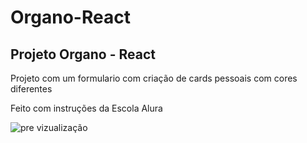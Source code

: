 # Organo-React

<h2>Projeto Organo - React</h2>

<p> Projeto com um formulario com criação de cards pessoais com cores diferentes 
<p> Feito com instruções da Escola Alura</p>

![pre vizualização](https://user-images.githubusercontent.com/103973828/224347557-95dedf10-8566-4e3d-9e6d-89b8300c13de.png)

